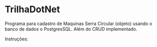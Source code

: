# TrilhaDotNet
Programa para cadastro de Maquinas Serra Circular (objeto) usando o banco de dados o PostgresSQL. Além do CRUD implementado.

Instruções:
